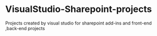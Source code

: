 # VisualStudio-Sharepoint-projects
Projects created by visual studio for sharepoint add-ins and front-end ,back-end projects
